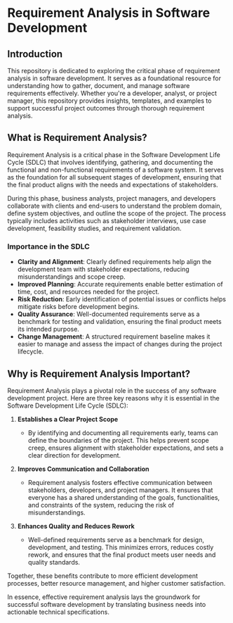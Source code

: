 # Requirement Analysis in Software Development

## Introduction

This repository is dedicated to exploring the critical phase of requirement analysis in software development. It serves as a foundational resource for understanding how to gather, document, and manage software requirements effectively. Whether you're a developer, analyst, or project manager, this repository provides insights, templates, and examples to support successful project outcomes through thorough requirement analysis.

## What is Requirement Analysis?

Requirement Analysis is a critical phase in the Software Development Life Cycle (SDLC) that involves identifying, gathering, and documenting the functional and non-functional requirements of a software system. It serves as the foundation for all subsequent stages of development, ensuring that the final product aligns with the needs and expectations of stakeholders.

During this phase, business analysts, project managers, and developers collaborate with clients and end-users to understand the problem domain, define system objectives, and outline the scope of the project. The process typically includes activities such as stakeholder interviews, use case development, feasibility studies, and requirement validation.

### Importance in the SDLC

- **Clarity and Alignment**: Clearly defined requirements help align the development team with stakeholder expectations, reducing misunderstandings and scope creep.
- **Improved Planning**: Accurate requirements enable better estimation of time, cost, and resources needed for the project.
- **Risk Reduction**: Early identification of potential issues or conflicts helps mitigate risks before development begins.
- **Quality Assurance**: Well-documented requirements serve as a benchmark for testing and validation, ensuring the final product meets its intended purpose.
- **Change Management**: A structured requirement baseline makes it easier to manage and assess the impact of changes during the project lifecycle.

## Why is Requirement Analysis Important?

Requirement Analysis plays a pivotal role in the success of any software development project. Here are three key reasons why it is essential in the Software Development Life Cycle (SDLC):

1. **Establishes a Clear Project Scope**
   - By identifying and documenting all requirements early, teams can define the boundaries of the project. This helps prevent scope creep, ensures alignment with stakeholder expectations, and sets a clear direction for development.

2. **Improves Communication and Collaboration**
   - Requirement analysis fosters effective communication between stakeholders, developers, and project managers. It ensures that everyone has a shared understanding of the goals, functionalities, and constraints of the system, reducing the risk of misunderstandings.

3. **Enhances Quality and Reduces Rework**
   - Well-defined requirements serve as a benchmark for design, development, and testing. This minimizes errors, reduces costly rework, and ensures that the final product meets user needs and quality standards.

Together, these benefits contribute to more efficient development processes, better resource management, and higher customer satisfaction.


In essence, effective requirement analysis lays the groundwork for successful software development by translating business needs into actionable technical specifications.

